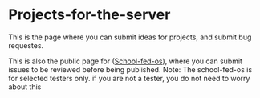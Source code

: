 # Projects-for-the-server

This is the page where you can submit ideas for projects, and submit bug requestes. 

This is also the public page for ([School-fed-os](https://github.com/lukee12zakk/School-fed-os)), where you can submit issues to be reviewed before being published.
Note: The school-fed-os is for selected testers only. if you are not a tester, you do not need to worry about this




